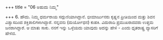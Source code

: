 +++
title = "06 ಅಹುದು ನಿಮ್ಮ"

+++
6. ಹೌದು. ನಿಮ್ಮ ಧರ್ಮರಾಯ ಸದ್ಗುಣಿಯಾಗಿದ್ದಾನೆ. ಭೀಮಾರ್ಜುನರು ಕೃಷ್ಣನ ಪ್ರೀತಿಯಿಂದ ಮತ್ತು ಶಿವನ ವಿಶ್ವಾಸದಿಂದ ಶಕ್ತಿಶಾಲಿಗಳಾಗಿದ್ದಾರೆ. ನನ್ನವನು (ದುರ್ಯೋಧನ) ಕುಹಕಿ. ವಿದುರಾದಿ ಪ್ರಮುಖರಾದವರು ಉತ್ತಮ ಜನರಾಗಿದ್ದಾರೆ. ಆ ಮಾತು ಸಾಕು. ನನಗೆ ಇನ್ನು ಒಳ್ಳೆಯದು ಯಾವುದು ಅದನ್ನು ಹೇಳಿ - ಎಂದು ಧೃತರಾಷ್ಟ್ರ ವ್ಯಾಸರಿಗೆ ಹೇಳಿದ.